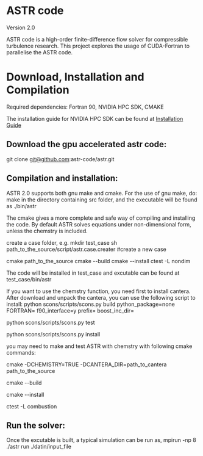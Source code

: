 # ASTR code 
Version 2.0 

ASTR code is a high-order finite-difference flow solver for compressible turbulence research. This project explores the usage of CUDA-Fortran to parallelise the ASTR code.

# Download, Installation and Compilation
Required dependencies: Fortran 90, NVIDIA HPC SDK, CMAKE

The installation guide for NVIDIA HPC SDK can be found at [Installation Guide](https://docs.nvidia.com/hpc-sdk/hpc-sdk-install-guide/index.html)

## Download the gpu accelerated astr code:

git clone git@github.com:astr-code/astr.git

## Compilation and installation:
ASTR 2.0 supports both gnu make and cmake.
For the use of gnu make, do:
make 
in the directory containing src folder, and the executable will be found as ./bin/astr 

The cmake gives a more complete and safe way of compiling and installing the code.
By default ASTR solves equations under non-dimensional form, unless the chemstry is included.

create a case folder, e.g.
mkdir test_case
sh path_to_the_source/script/astr.case.creater #create a new case

cmake path_to_the_source
cmake --build 
cmake --install 
ctest -L nondim

The code will be installed in test_case and excutable can be found at test_case/bin/astr

If you want to use the chemstry function, you need first to install cantera. After download and unpack the cantera, you can use the following script to install:
python scons/scripts/scons.py build python_package=none FORTRAN=<your fortran compiler> f90_interface=y prefix=<the directory of centera to install> boost_inc_dir=<to boost directory>

python scons/scripts/scons.py test

python scons/scripts/scons.py install

you may need to make and test ASTR with chemstry with following cmake commands:

cmake -DCHEMISTRY=TRUE -DCANTERA_DIR=path_to_cantera path_to_the_source

cmake --build 

cmake --install 

ctest -L combustion


## Run the solver:

Once the excutable is built, a typical simulation can be run as,
mpirun -np 8 ./astr run ./datin/input_file






